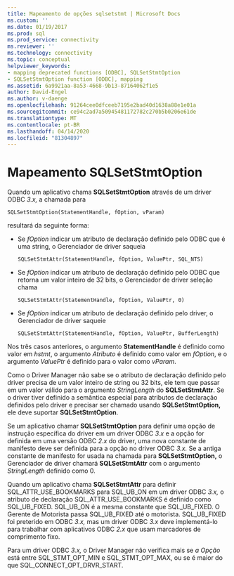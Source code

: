 ```yaml
---
title: Mapeamento de opções sqlsetstmt | Microsoft Docs
ms.custom: ''
ms.date: 01/19/2017
ms.prod: sql
ms.prod_service: connectivity
ms.reviewer: ''
ms.technology: connectivity
ms.topic: conceptual
helpviewer_keywords:
- mapping deprecated functions [ODBC], SQLSetStmtOption
- SQLSetStmtOption function [ODBC], mapping
ms.assetid: 6a9921aa-8a53-4668-9b13-87164062f1e5
author: David-Engel
ms.author: v-daenge
ms.openlocfilehash: 91264cee0dfceeb7195e2bad40d1638a88e1e01a
ms.sourcegitcommit: ce94c2ad7a50945481172782c270b5b0206e61de
ms.translationtype: MT
ms.contentlocale: pt-BR
ms.lasthandoff: 04/14/2020
ms.locfileid: "81304897"
---
```

# <a name="sqlsetstmtoption-mapping"></a>Mapeamento SQLSetStmtOption
Quando um aplicativo chama **SQLSetStmtOption** através de um driver ODBC *3.x,* a chamada para  
  
```  
SQLSetStmtOption(StatementHandle, fOption, vParam)  
```  
  
 resultará da seguinte forma:  
  
-   Se *fOption* indicar um atributo de declaração definido pelo ODBC que é uma string, o Gerenciador de driver saqueia  
  
    ```  
    SQLSetStmtAttr(StatementHandle, fOption, ValuePtr, SQL_NTS)  
    ```  
  
-   Se *fOption* indicar um atributo de declaração definido pelo ODBC que retorna um valor inteiro de 32 bits, o Gerenciador de driver seleção chama  
  
    ```  
    SQLSetStmtAttr(StatementHandle, fOption, ValuePtr, 0)  
    ```  
  
-   Se *fOption* indicar um atributo de declaração definido pelo driver, o Gerenciador de driver saqueie  
  
    ```  
    SQLSetStmtAttr(StatementHandle, fOption, ValuePtr, BufferLength)  
    ```  
  
 Nos três casos anteriores, o argumento **StatementHandle** é definido como valor em *hstmt*, o argumento *Atributo* é definido como valor em *fOption*, e o argumento *ValuePtr* é definido para o valor como *vParam*.  
  
 Como o Driver Manager não sabe se o atributo de declaração definido pelo driver precisa de um valor inteiro de string ou 32 bits, ele tem que passar em um valor válido para o argumento *StringLength* do **SQLSetStmtAttr**. Se o driver tiver definido a semântica especial para atributos de declaração definidos pelo driver e precisar ser chamado usando **SQLSetStmtOption,** ele deve suportar **SQLSetStmtOption**.  
  
 Se um aplicativo chamar **SQLSetStmtOption** para definir uma opção de instrução específica do driver em um driver ODBC *3.x* e a opção for definida em uma versão ODBC *2.x* do driver, uma nova constante de manifesto deve ser definida para a opção no driver ODBC *3.x.* Se a antiga constante de manifesto for usada na chamada para **SQLSetStmtOption,** o Gerenciador de driver chamará **SQLSetStmtAttr** com o argumento *StringLength* definido como 0.  
  
 Quando um aplicativo chama **SQLSetStmtAttr** para definir SQL_ATTR_USE_BOOKMARKS para SQL_UB_ON em um driver ODBC *3.x,* o atributo de declaração SQL_ATTR_USE_BOOKMARKS é definido como SQL_UB_FIXED. SQL_UB_ON é a mesma constante que SQL_UB_FIXED. O Gerente de Motorista passa SQL_UB_FIXED até o motorista. SQL_UB_FIXED foi preterido em ODBC *3.x,* mas um driver ODBC *3.x* deve implementá-lo para trabalhar com aplicativos ODBC *2.x* que usam marcadores de comprimento fixo.  
  
 Para um driver ODBC *3.x,* o Driver Manager não verifica mais se *a Opção* está entre SQL_STMT_OPT_MIN e SQL_STMT_OPT_MAX, ou se é maior do que SQL_CONNECT_OPT_DRVR_START.
